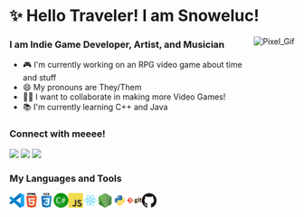 # ✨ Hello Traveler! I am Snoweluc!

<img align="right" alt="Pixel_Gif" src="https://github.com/snoweluc/snoweluc_pv/blob/main/pixel.gif?raw=true" height="420">
  
### I am Indie Game Developer, Artist, and Musician
- 🎮 I'm currently working on an RPG video game about time and stuff
- 😄 My pronouns are They/Them
- 👨‍💻 I want to collaborate in making more Video Games!
- 📚 I'm currently learning C++ and Java

### Connect with meeee!
<a href="https://twitter.com/snoweluc"><img src="https://img.shields.io/badge/Twitter-1DA1F2?style=for-the-badge&logo=twitter&logoColor=white"/></a>
<a href="https://www.youtube.com/channel/UCUWx3lRfMW8WvNSXx7enc2g"><img src="https://img.shields.io/badge/Youtube-FF0000?style=for-the-badge&logo=youtube&logoColor=white" /></a>
<a href="https://discord.gg/NgAfANyzjU"><img src="https://img.shields.io/badge/Discord-7289DA?style=for-the-badge&logo=discord&logoColor=white" /></a>

### My Languages and Tools
[<img align="left" alt="Visual Studio Code" width="26px" src="https://raw.githubusercontent.com/github/explore/80688e429a7d4ef2fca1e82350fe8e3517d3494d/topics/visual-studio-code/visual-studio-code.png" />][youtube]
[<img align="left" alt="HTML5" width="26px" src="https://raw.githubusercontent.com/github/explore/80688e429a7d4ef2fca1e82350fe8e3517d3494d/topics/html/html.png" />][youtube]
[<img align="left" alt="CSS3" width="26px" src="https://raw.githubusercontent.com/github/explore/80688e429a7d4ef2fca1e82350fe8e3517d3494d/topics/css/css.png" />][youtube]
[<img align="left" alt="CSharp" width="26px" src="https://raw.githubusercontent.com/github/explore/80688e429a7d4ef2fca1e82350fe8e3517d3494d/topics/csharp/csharp.png" />][youtube]
[<img align="left" alt="JavaScript" width="26px" src="https://raw.githubusercontent.com/github/explore/80688e429a7d4ef2fca1e82350fe8e3517d3494d/topics/javascript/javascript.png" />][youtube]
[<img align="left" alt="React" width="26px" src="https://raw.githubusercontent.com/github/explore/80688e429a7d4ef2fca1e82350fe8e3517d3494d/topics/react/react.png" />][youtube]
[<img align="left" alt="Node.js" width="26px" src="https://raw.githubusercontent.com/github/explore/80688e429a7d4ef2fca1e82350fe8e3517d3494d/topics/nodejs/nodejs.png" />][youtube]
[<img align="left" alt="python" width="26px" src="https://raw.githubusercontent.com/github/explore/80688e429a7d4ef2fca1e82350fe8e3517d3494d/topics/python/python.png" />][youtube]
[<img align="left" alt="Git" width="26px" src="https://raw.githubusercontent.com/github/explore/80688e429a7d4ef2fca1e82350fe8e3517d3494d/topics/git/git.png" />][youtube]
[<img align="left" alt="GitHub" width="26px" src="https://raw.githubusercontent.com/github/explore/78df643247d429f6cc873026c0622819ad797942/topics/github/github.png" />][youtube]

<br />
<br />

[youtube]: https://www.youtube.com/channel/UCUWx3lRfMW8WvNSXx7enc2g
